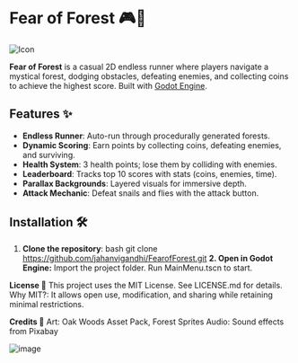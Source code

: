 # Fear of Forest 🎮🌲

![Icon](https://github.com/user-attachments/assets/a09c4047-3fe0-488b-9c3f-8666a62e2838)


**Fear of Forest** is a casual 2D endless runner where players navigate a mystical forest, dodging obstacles, defeating enemies, and collecting coins to achieve the highest score. Built with [Godot Engine](https://godotengine.org/).

## Features ✨
- **Endless Runner**: Auto-run through procedurally generated forests.
- **Dynamic Scoring**: Earn points by collecting coins, defeating enemies, and surviving.
- **Health System**: 3 health points; lose them by colliding with enemies.
- **Leaderboard**: Tracks top 10 scores with stats (coins, enemies, time).
- **Parallax Backgrounds**: Layered visuals for immersive depth.
- **Attack Mechanic**: Defeat snails and flies with the attack button.

## Installation 🛠️
1. **Clone the repository**:
   bash
   git clone https://github.com/jahanvigandhi/FearofForest.git
**2. Open in Godot Engine:**
   Import the project folder.
   Run MainMenu.tscn to start.

**License 📄**
This project uses the MIT License. See LICENSE.md for details.
Why MIT?: It allows open use, modification, and sharing while retaining minimal restrictions.

**Credits 🌟**
Art: Oak Woods Asset Pack, Forest Sprites
Audio: Sound effects from Pixabay

![image](https://github.com/user-attachments/assets/87d365ae-bb95-4fdb-b523-263d1245a64c)


